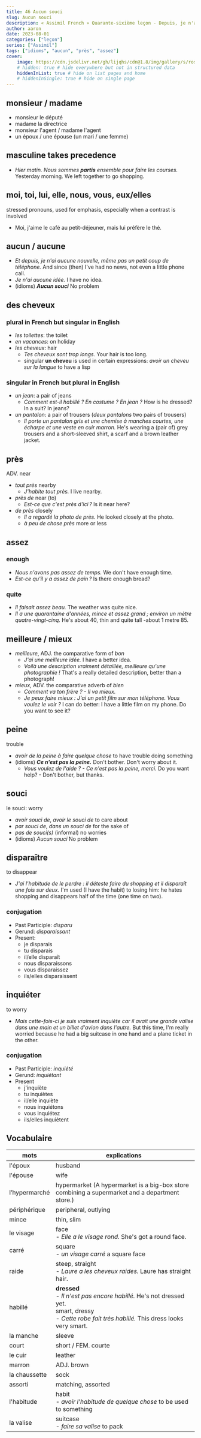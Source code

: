 ```yaml
---
title: 46 Aucun souci
slug: Aucun souci
description: « Assimil French » Quarante-sixième leçon - Depuis, je n'ai aucune nouvelle
author: aaron
date: 2023-08-01
categories: ["leçon"]
series: ["Assimil"]
tags: ["idioms", "aucun", "près", "assez"]
cover: 
    image: https://cdn.jsdelivr.net/gh/lijqhs/cdn@1.8/img/gallery/s/ross-parmly-rf6ywHVkrlY-unsplash.jpg
    # hidden: true # hide everywhere but not in structured data
    hiddenInList: true # hide on list pages and home
    # hiddenInSingle: true # hide on single page
---
```


## monsieur / madame

- monsieur le député
- madame la directrice
- monsieur l'agent / madame l'agent
- un époux / une épouse (un mari / une femme)

## masculine takes precedence

- *Hier matin. Nous sommes **partis** ensemble pour faire les courses.* Yesterday morning. We left together to go shopping.

## moi, toi, lui, elle, nous, vous, eux/elles

stressed pronouns, used for emphasis, especially when a contrast is involved

- Moi, j'aime le café au petit-déjeuner, mais lui préfère le thé.

## aucun / aucune

- *Et depuis, je n'ai aucune nouvelle, même pas un petit coup de téléphone.* And since (then) I've had no news, not even a little phone call.
- *Je n'ai aucune idée.* I have no idea.
- (idioms) ***Aucun souci*** No problem

## des cheveux

### plural in French but singular in English

- *les toilettes*: the toilet
- *en vacances*: on holiday
- *les cheveux*: hair
  - *Tes cheveux sont trop longs.* Your hair is too long.
  - singular **un cheveu** is used in certain expressions: *avoir un cheveu sur la langue* to have a lisp

### singular in French but plural in English

- *un jean*: a pair of jeans
  - *Comment est-il habillé ? En costume ? En jean ?* How is he dressed? In a suit? In jeans?
- *un pantalon*: a pair of trousers (*deux pantalons* two pairs of trousers)
  - *Il porte un pantalon gris et une chemise à manches courtes, une écharpe et une veste en cuir marron.* He's wearing a (pair of) grey trousers and a short-sleeved shirt, a scarf and a brown leather jacket.

## près

ADV. near 

- *tout près* nearby 
  - *J'habite tout près.* I live nearby. 
- *près de* near (to) 
  - *Est-ce que c'est près d'ici ?* Is it near here? 
- *de près* closely
  - *Il a regardé la photo de près.* He looked closely at the photo.
  - *à peu de chose près* more or less

## assez

### enough

- *Nous n'avons pas assez de temps.* We don't have enough time. 
- *Est-ce qu'il y a assez de pain ?* Is there enough bread?

### quite

- *Il faisait assez beau.* The weather was quite nice.
- *Il a une quarantaine d'années, mince et assez grand ; environ un mètre quatre-vingt-cinq.* He's about 40, thin and quite tall -about 1 metre 85.

## meilleure / mieux

- *meilleure*, ADJ. the comparative form of *bon*
  - *J'ai une meilleure idée.* I have a better idea.
  - *Voilà une description vraiment détaillée, meilleure qu'une photographie !* That's a really detailed description, better than a photograph!
- *mieux*, ADV. the comparative adverb of *bien*
  - *Comment va ton frère ? - Il va mieux.*
  - *Je peux faire mieux : J'ai un petit film sur mon téléphone. Vous voulez le voir ?* I can do better: I have a little film on my phone. Do you want to see it?

## peine

trouble

- *avoir de la peine à faire quelque chose* to have trouble doing something
- (idioms) ***Ce n'est pas la peine.*** Don't bother. Don't worry about it.
  - *Vous voulez de l'aide ? - Ce n'est pas la peine, merci.* Do you want help? - Don't bother, but thanks.

## souci 

le souci: worry 

- *avoir souci de*, *avoir le souci de* to care about 
- *par souci de*, *dans un souci de* for the sake of
- *pas de souci(s)* (informal) no worries
- (idioms) *Aucun souci* No problem

## disparaître

to disappear

- *J'ai l'habitude de le perdre : il déteste faire du shopping et il disparaît une fois sur deux.* I'm used (I have the habit) to losing him: he hates shopping and disappears half of the time (one time on two).

### conjugation

- Past Participle: *disparu*
- Gerund: *disparaissant*
- Present:
  - je disparais
  - tu disparais
  - il/elle disparaît
  - nous disparaissons
  - vous disparaissez
  - ils/elles disparaissent

## inquiéter

to worry

- *Mais cette-fois-ci je suis vraiment inquiète car il avait une grande valise dans une main et un billet d'avion dans l'autre.* But this time, I'm really worried because he had a big suitcase in one hand and a plane ticket in the other.


### conjugation

- Past Participle: *inquiété*
- Gerund: *inquiétant*
- Present
  - j'inquiète
  - tu inquiètes
  - il/elle inquiète
  - nous inquiétons
  - vous inquiétez
  - ils/elles inquiètent


## Vocabulaire

| mots | explications |
| ---- | ------ | 
| l'époux | husband | 
| l'épouse | wife |
| l’hypermarché | hypermarket (A hypermarket is a big-box store combining a supermarket and a department store.) |
| périphérique | peripheral, outlying |
| mince | thin, slim |
| le visage | face </br> - *Elle a le visage rond.* She's got a round face. |
| carré | square </br> - *un visage carré* a square face |
| raide | steep, straight </br> - *Laure a les cheveux raides.* Laure has straight hair. |
| habillé | **dressed** </br> - *Il n'est pas encore habillé.* He's not dressed yet. </br> smart, dressy </br> - *Cette robe fait très habillé.* This dress looks very smart. | 
| la manche | sleeve |
| court | short / FEM. courte |
| le cuir | leather |
| marron | ADJ. brown |
| la chaussette | sock |
| assorti | matching, assorted |
| l'habitude | habit </br> - *avoir l'habitude de quelque chose* to be used to something | 
| la valise | suitcase </br> - *faire sa valise* to pack |